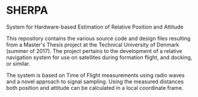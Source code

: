 # SHERPA
System for Hardware-based Estimation of Relative Position and Attitude

This repository contains the various source code and design files resulting from a Master's Thesis project at the Technical University of Denmark (summer of 2017).
The project pertains to the development of a relative navigation system for use on satellites during formation flight, and docking, or similar.

The system is based on Time of Flight measurements using radio waves and a novel approach to signal sampling.
Using the measured distances both position and attitude can be calculated in a local coordinate frame.

